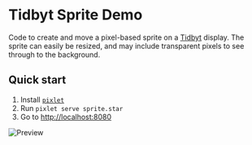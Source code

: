 # Tidbyt Sprite Demo
Code to create and move a pixel-based sprite on a [Tidbyt](https://tidbyt.com/) display. The sprite can easily be resized, and may include transparent pixels to see through to the background.
 
## Quick start
1. Install [`pixlet`](https://github.com/tidbyt/pixlet)
2. Run `pixlet serve sprite.star`
3. Go to [http://localhost:8080](http://localhost:8080)

![Preview](spritedemo.gif)
